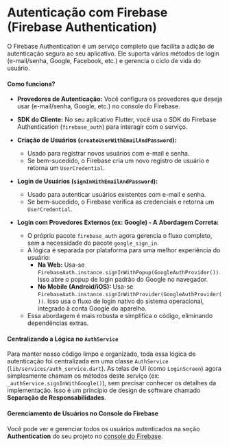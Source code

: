 # Autenticação com Firebase (Firebase Authentication)

O Firebase Authentication é um serviço completo que facilita a adição de autenticação segura ao seu aplicativo. Ele suporta vários métodos de login (e-mail/senha, Google, Facebook, etc.) e gerencia o ciclo de vida do usuário.

#### Como funciona?

- **Provedores de Autenticação:** Você configura os provedores que deseja usar (e-mail/senha, Google, etc.) no console do Firebase.

- **SDK do Cliente:** No seu aplicativo Flutter, você usa o SDK do Firebase Authentication (`firebase_auth`) para interagir com o serviço.

- **Criação de Usuários (`createUserWithEmailAndPassword`):**
  - Usado para registrar novos usuários com e-mail e senha.
  - Se bem-sucedido, o Firebase cria um novo registro de usuário e retorna um `UserCredential`.

- **Login de Usuários (`signInWithEmailAndPassword`):**
  - Usado para autenticar usuários existentes com e-mail e senha.
  - Se bem-sucedido, o Firebase verifica as credenciais e retorna um `UserCredential`.

- **Login com Provedores Externos (ex: Google) - A Abordagem Correta:**
  - O próprio pacote `firebase_auth` agora gerencia o fluxo completo, sem a necessidade do pacote `google_sign_in`.
  - A lógica é separada por plataforma para uma melhor experiência do usuário:
    - **Na Web:** Usa-se `FirebaseAuth.instance.signInWithPopup(GoogleAuthProvider())`. Isso abre o popup de login padrão do Google no navegador.
    - **No Mobile (Android/iOS):** Usa-se `FirebaseAuth.instance.signInWithProvider(GoogleAuthProvider())`. Isso usa o fluxo de login nativo do sistema operacional, integrado à conta Google do aparelho.
  - Essa abordagem é mais robusta e simplifica o código, eliminando dependências extras.

#### Centralizando a Lógica no `AuthService`

Para manter nosso código limpo e organizado, toda essa lógica de autenticação foi centralizada em uma classe `AuthService` (`lib/services/auth_service.dart`). As telas de UI (como `LoginScreen`) agora simplesmente chamam os métodos deste serviço (ex: `_authService.signInWithGoogle()`), sem precisar conhecer os detalhes da implementação. Isso é um princípio de design de software chamado **Separação de Responsabilidades**.

#### Gerenciamento de Usuários no Console do Firebase

Você pode ver e gerenciar todos os usuários autenticados na seção **Authentication** do seu projeto no [console do Firebase](https://console.firebase.google.com/).
